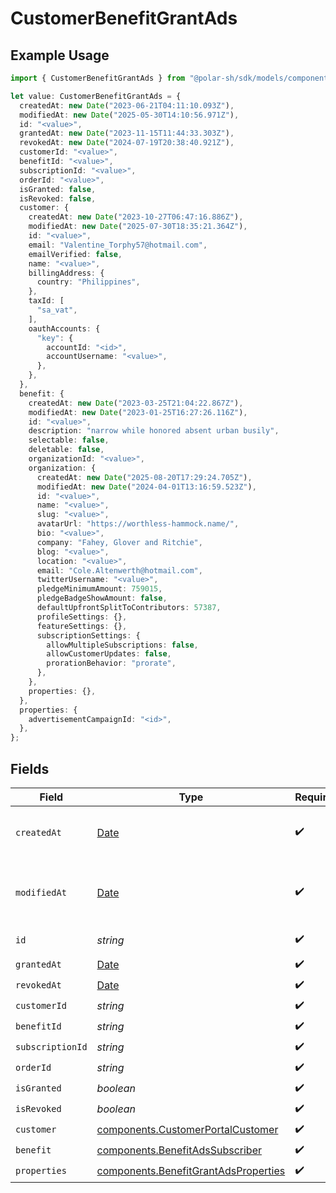 # CustomerBenefitGrantAds

## Example Usage

```typescript
import { CustomerBenefitGrantAds } from "@polar-sh/sdk/models/components/customerbenefitgrantads.js";

let value: CustomerBenefitGrantAds = {
  createdAt: new Date("2023-06-21T04:11:10.093Z"),
  modifiedAt: new Date("2025-05-30T14:10:56.971Z"),
  id: "<value>",
  grantedAt: new Date("2023-11-15T11:44:33.303Z"),
  revokedAt: new Date("2024-07-19T20:38:40.921Z"),
  customerId: "<value>",
  benefitId: "<value>",
  subscriptionId: "<value>",
  orderId: "<value>",
  isGranted: false,
  isRevoked: false,
  customer: {
    createdAt: new Date("2023-10-27T06:47:16.886Z"),
    modifiedAt: new Date("2025-07-30T18:35:21.364Z"),
    id: "<value>",
    email: "Valentine_Torphy57@hotmail.com",
    emailVerified: false,
    name: "<value>",
    billingAddress: {
      country: "Philippines",
    },
    taxId: [
      "sa_vat",
    ],
    oauthAccounts: {
      "key": {
        accountId: "<id>",
        accountUsername: "<value>",
      },
    },
  },
  benefit: {
    createdAt: new Date("2023-03-25T21:04:22.867Z"),
    modifiedAt: new Date("2023-01-25T16:27:26.116Z"),
    id: "<value>",
    description: "narrow while honored absent urban busily",
    selectable: false,
    deletable: false,
    organizationId: "<value>",
    organization: {
      createdAt: new Date("2025-08-20T17:29:24.705Z"),
      modifiedAt: new Date("2024-04-01T13:16:59.523Z"),
      id: "<value>",
      name: "<value>",
      slug: "<value>",
      avatarUrl: "https://worthless-hammock.name/",
      bio: "<value>",
      company: "Fahey, Glover and Ritchie",
      blog: "<value>",
      location: "<value>",
      email: "Cole.Altenwerth@hotmail.com",
      twitterUsername: "<value>",
      pledgeMinimumAmount: 759015,
      pledgeBadgeShowAmount: false,
      defaultUpfrontSplitToContributors: 57387,
      profileSettings: {},
      featureSettings: {},
      subscriptionSettings: {
        allowMultipleSubscriptions: false,
        allowCustomerUpdates: false,
        prorationBehavior: "prorate",
      },
    },
    properties: {},
  },
  properties: {
    advertisementCampaignId: "<id>",
  },
};
```

## Fields

| Field                                                                                         | Type                                                                                          | Required                                                                                      | Description                                                                                   |
| --------------------------------------------------------------------------------------------- | --------------------------------------------------------------------------------------------- | --------------------------------------------------------------------------------------------- | --------------------------------------------------------------------------------------------- |
| `createdAt`                                                                                   | [Date](https://developer.mozilla.org/en-US/docs/Web/JavaScript/Reference/Global_Objects/Date) | :heavy_check_mark:                                                                            | Creation timestamp of the object.                                                             |
| `modifiedAt`                                                                                  | [Date](https://developer.mozilla.org/en-US/docs/Web/JavaScript/Reference/Global_Objects/Date) | :heavy_check_mark:                                                                            | Last modification timestamp of the object.                                                    |
| `id`                                                                                          | *string*                                                                                      | :heavy_check_mark:                                                                            | The ID of the object.                                                                         |
| `grantedAt`                                                                                   | [Date](https://developer.mozilla.org/en-US/docs/Web/JavaScript/Reference/Global_Objects/Date) | :heavy_check_mark:                                                                            | N/A                                                                                           |
| `revokedAt`                                                                                   | [Date](https://developer.mozilla.org/en-US/docs/Web/JavaScript/Reference/Global_Objects/Date) | :heavy_check_mark:                                                                            | N/A                                                                                           |
| `customerId`                                                                                  | *string*                                                                                      | :heavy_check_mark:                                                                            | N/A                                                                                           |
| `benefitId`                                                                                   | *string*                                                                                      | :heavy_check_mark:                                                                            | N/A                                                                                           |
| `subscriptionId`                                                                              | *string*                                                                                      | :heavy_check_mark:                                                                            | N/A                                                                                           |
| `orderId`                                                                                     | *string*                                                                                      | :heavy_check_mark:                                                                            | N/A                                                                                           |
| `isGranted`                                                                                   | *boolean*                                                                                     | :heavy_check_mark:                                                                            | N/A                                                                                           |
| `isRevoked`                                                                                   | *boolean*                                                                                     | :heavy_check_mark:                                                                            | N/A                                                                                           |
| `customer`                                                                                    | [components.CustomerPortalCustomer](../../models/components/customerportalcustomer.md)        | :heavy_check_mark:                                                                            | N/A                                                                                           |
| `benefit`                                                                                     | [components.BenefitAdsSubscriber](../../models/components/benefitadssubscriber.md)            | :heavy_check_mark:                                                                            | N/A                                                                                           |
| `properties`                                                                                  | [components.BenefitGrantAdsProperties](../../models/components/benefitgrantadsproperties.md)  | :heavy_check_mark:                                                                            | N/A                                                                                           |